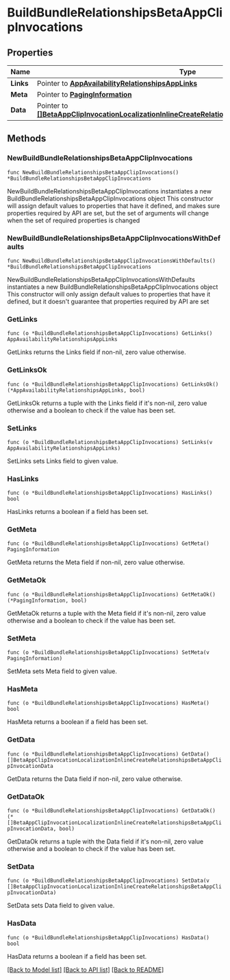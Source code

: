 # BuildBundleRelationshipsBetaAppClipInvocations

## Properties

Name | Type | Description | Notes
------------ | ------------- | ------------- | -------------
**Links** | Pointer to [**AppAvailabilityRelationshipsAppLinks**](AppAvailabilityRelationshipsAppLinks.md) |  | [optional] 
**Meta** | Pointer to [**PagingInformation**](PagingInformation.md) |  | [optional] 
**Data** | Pointer to [**[]BetaAppClipInvocationLocalizationInlineCreateRelationshipsBetaAppClipInvocationData**](BetaAppClipInvocationLocalizationInlineCreateRelationshipsBetaAppClipInvocationData.md) |  | [optional] 

## Methods

### NewBuildBundleRelationshipsBetaAppClipInvocations

`func NewBuildBundleRelationshipsBetaAppClipInvocations() *BuildBundleRelationshipsBetaAppClipInvocations`

NewBuildBundleRelationshipsBetaAppClipInvocations instantiates a new BuildBundleRelationshipsBetaAppClipInvocations object
This constructor will assign default values to properties that have it defined,
and makes sure properties required by API are set, but the set of arguments
will change when the set of required properties is changed

### NewBuildBundleRelationshipsBetaAppClipInvocationsWithDefaults

`func NewBuildBundleRelationshipsBetaAppClipInvocationsWithDefaults() *BuildBundleRelationshipsBetaAppClipInvocations`

NewBuildBundleRelationshipsBetaAppClipInvocationsWithDefaults instantiates a new BuildBundleRelationshipsBetaAppClipInvocations object
This constructor will only assign default values to properties that have it defined,
but it doesn't guarantee that properties required by API are set

### GetLinks

`func (o *BuildBundleRelationshipsBetaAppClipInvocations) GetLinks() AppAvailabilityRelationshipsAppLinks`

GetLinks returns the Links field if non-nil, zero value otherwise.

### GetLinksOk

`func (o *BuildBundleRelationshipsBetaAppClipInvocations) GetLinksOk() (*AppAvailabilityRelationshipsAppLinks, bool)`

GetLinksOk returns a tuple with the Links field if it's non-nil, zero value otherwise
and a boolean to check if the value has been set.

### SetLinks

`func (o *BuildBundleRelationshipsBetaAppClipInvocations) SetLinks(v AppAvailabilityRelationshipsAppLinks)`

SetLinks sets Links field to given value.

### HasLinks

`func (o *BuildBundleRelationshipsBetaAppClipInvocations) HasLinks() bool`

HasLinks returns a boolean if a field has been set.

### GetMeta

`func (o *BuildBundleRelationshipsBetaAppClipInvocations) GetMeta() PagingInformation`

GetMeta returns the Meta field if non-nil, zero value otherwise.

### GetMetaOk

`func (o *BuildBundleRelationshipsBetaAppClipInvocations) GetMetaOk() (*PagingInformation, bool)`

GetMetaOk returns a tuple with the Meta field if it's non-nil, zero value otherwise
and a boolean to check if the value has been set.

### SetMeta

`func (o *BuildBundleRelationshipsBetaAppClipInvocations) SetMeta(v PagingInformation)`

SetMeta sets Meta field to given value.

### HasMeta

`func (o *BuildBundleRelationshipsBetaAppClipInvocations) HasMeta() bool`

HasMeta returns a boolean if a field has been set.

### GetData

`func (o *BuildBundleRelationshipsBetaAppClipInvocations) GetData() []BetaAppClipInvocationLocalizationInlineCreateRelationshipsBetaAppClipInvocationData`

GetData returns the Data field if non-nil, zero value otherwise.

### GetDataOk

`func (o *BuildBundleRelationshipsBetaAppClipInvocations) GetDataOk() (*[]BetaAppClipInvocationLocalizationInlineCreateRelationshipsBetaAppClipInvocationData, bool)`

GetDataOk returns a tuple with the Data field if it's non-nil, zero value otherwise
and a boolean to check if the value has been set.

### SetData

`func (o *BuildBundleRelationshipsBetaAppClipInvocations) SetData(v []BetaAppClipInvocationLocalizationInlineCreateRelationshipsBetaAppClipInvocationData)`

SetData sets Data field to given value.

### HasData

`func (o *BuildBundleRelationshipsBetaAppClipInvocations) HasData() bool`

HasData returns a boolean if a field has been set.


[[Back to Model list]](../README.md#documentation-for-models) [[Back to API list]](../README.md#documentation-for-api-endpoints) [[Back to README]](../README.md)


